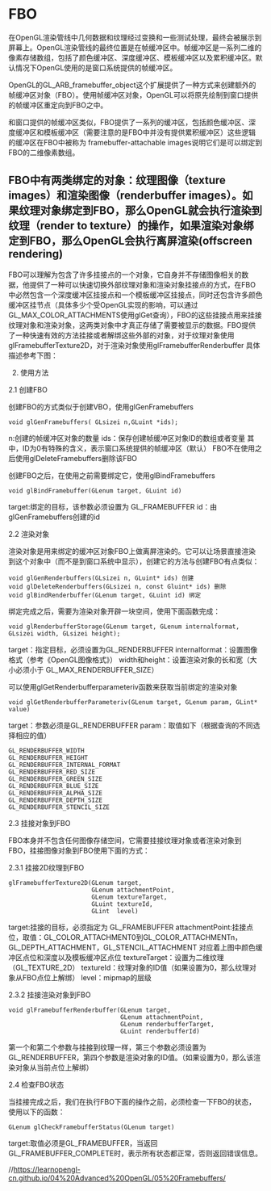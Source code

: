 #  FBO

在OpenGL渲染管线中几何数据和纹理经过变换和一些测试处理，最终会被展示到屏幕上。OpenGL渲染管线的最终位置是在帧缓冲区中。帧缓冲区是一系列二维的像素存储数组，包括了颜色缓冲区、深度缓冲区、模板缓冲区以及累积缓冲区。默认情况下OpenGL使用的是窗口系统提供的帧缓冲区。

OpenGL的GL_ARB_framebuffer_object这个扩展提供了一种方式来创建额外的帧缓冲区对象（FBO）。使用帧缓冲区对象，OpenGL可以将原先绘制到窗口提供的帧缓冲区重定向到FBO之中。

和窗口提供的帧缓冲区类似，FBO提供了一系列的缓冲区，包括颜色缓冲区、深度缓冲区和模板缓冲区（需要注意的是FBO中并没有提供累积缓冲区）这些逻辑的缓冲区在FBO中被称为 framebuffer-attachable images说明它们是可以绑定到FBO的二维像素数组。

## FBO中有两类绑定的对象：纹理图像（texture images）和渲染图像（renderbuffer images）。如果纹理对象绑定到FBO，那么OpenGL就会执行渲染到纹理（render to texture）的操作，如果渲染对象绑定到FBO，那么OpenGL会执行离屏渲染(offscreen rendering) 

FBO可以理解为包含了许多挂接点的一个对象，它自身并不存储图像相关的数据，他提供了一种可以快速切换外部纹理对象和渲染对象挂接点的方式，在FBO中必然包含一个深度缓冲区挂接点和一个模板缓冲区挂接点，同时还包含许多颜色缓冲区挂节点（具体多少个受OpenGL实现的影响，可以通过GL_MAX_COLOR_ATTACHMENTS使用glGet查询），FBO的这些挂接点用来挂接纹理对象和渲染对象，这两类对象中才真正存储了需要被显示的数据。FBO提供了一种快速有效的方法挂接或者解绑这些外部的对象，对于纹理对象使用 glFramebufferTexture2D，对于渲染对象使用glFramebufferRenderbuffer 
具体描述参考下图： 

2. 使用方法

2.1 创建FBO

创建FBO的方式类似于创建VBO，使用glGenFramebuffers
```
void glGenFramebuffers( GLsizei n,GLuint *ids);
```   
n:创建的帧缓冲区对象的数量 
ids：保存创建帧缓冲区对象ID的数组或者变量 
其中，ID为0有特殊的含义，表示窗口系统提供的帧缓冲区（默认） 
FBO不在使用之后使用glDeleteFramebuffers删除该FBO

创建FBO之后，在使用之前需要绑定它，使用glBindFramebuffers

```
void glBindFramebuffer(GLenum target, GLuint id)
```

target:绑定的目标，该参数必须设置为 GL_FRAMEBUFFER 
id：由glGenFramebuffers创建的id

2.2 渲染对象

渲染对象是用来绑定的缓冲区对象FBO上做离屏渲染的。它可以让场景直接渲染到这个对象中（而不是到窗口系统中显示），创建它的方法与创建FBO有点类似：
```
void glGenRenderbuffers(GLsizei n, GLuint* ids) 创建
void glDeleteRenderbuffers(GLsizei n, const Gluint* ids) 删除
void glBindRenderbuffer(GLenum target, GLuint id) 绑定 
```
绑定完成之后，需要为渲染对象开辟一块空间，使用下面函数完成：
```
void glRenderbufferStorage(GLenum target, GLenum internalformat, GLsizei width, GLsizei height);
```
target：指定目标，必须设置为GL_RENDERBUFFER 
internalformat：设置图像格式（参考《OpenGL图像格式》） 
width和height：设置渲染对象的长和宽（大小必须小于 GL_MAX_RENDERBUFFER_SIZE）

可以使用glGetRenderbufferparameteriv函数来获取当前绑定的渲染对象
```
void glGetRenderbufferParameteriv(GLenum target, GLenum param, GLint* value)
```
target：参数必须是GL_RENDERBUFFER 
param：取值如下（根据查询的不同选择相应的值）
```
GL_RENDERBUFFER_WIDTH
GL_RENDERBUFFER_HEIGHT
GL_RENDERBUFFER_INTERNAL_FORMAT
GL_RENDERBUFFER_RED_SIZE
GL_RENDERBUFFER_GREEN_SIZE
GL_RENDERBUFFER_BLUE_SIZE
GL_RENDERBUFFER_ALPHA_SIZE
GL_RENDERBUFFER_DEPTH_SIZE
GL_RENDERBUFFER_STENCIL_SIZE
```
2.3 挂接对象到FBO

FBO本身并不包含任何图像存储空间，它需要挂接纹理对象或者渲染对象到FBO，挂接图像对象到FBO使用下面的方式：

2.3.1 挂接2D纹理到FBO
```
glFramebufferTexture2D(GLenum target,
                       GLenum attachmentPoint,
                       GLenum textureTarget,
                       GLuint textureId,
                       GLint  level)
```
target:挂接的目标，必须指定为 GL_FRAMEBUFFER 
attachmentPoint:挂接点位，取值：GL_COLOR_ATTACHMENT0到GL_COLOR_ATTACHMENTn，GL_DEPTH_ATTACHMENT，GL_STENCIL_ATTACHMENT 
对应着上图中颜色缓冲区点位和深度以及模板缓冲区点位 
textureTarget：设置为二维纹理（GL_TEXTURE_2D） 
textureId：纹理对象的ID值（如果设置为0，那么纹理对象从FBO点位上解绑） 
level：mipmap的层级

2.3.2 挂接渲染对象到FBO
```
void glFramebufferRenderbuffer(GLenum target,
                               GLenum attachmentPoint,
                               GLenum renderbufferTarget,
                               GLuint renderbufferId)
```
第一个和第二个参数与挂接到纹理一样，第三个参数必须设置为GL_RENDERBUFFER，第四个参数是渲染对象的ID值。（如果设置为0，那么该渲染对象从当前点位上解绑）

2.4 检查FBO状态

当挂接完成之后，我们在执行FBO下面的操作之前，必须检查一下FBO的状态，使用以下的函数：
```
GLenum glCheckFramebufferStatus(GLenum target)
```
target:取值必须是GL_FRAMEBUFFER，当返回GL_FRAMEBUFFER_COMPLETE时，表示所有状态都正常，否则返回错误信息。


//https://learnopengl-cn.github.io/04%20Advanced%20OpenGL/05%20Framebuffers/
